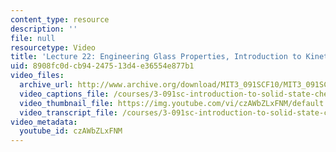 ```yaml
---
content_type: resource
description: ''
file: null
resourcetype: Video
title: 'Lecture 22: Engineering Glass Properties, Introduction to Kinetics'
uid: 8908fc0d-cb94-2475-13d4-e36554e877b1
video_files:
  archive_url: http://www.archive.org/download/MIT3_091SCF10/MIT3_091SCF10lec22_300k.mp4
  video_captions_file: /courses/3-091sc-introduction-to-solid-state-chemistry-fall-2010/0321ca8d349f536c8d20d4b530e9284c_czAWbZLxFNM.vtt
  video_thumbnail_file: https://img.youtube.com/vi/czAWbZLxFNM/default.jpg
  video_transcript_file: /courses/3-091sc-introduction-to-solid-state-chemistry-fall-2010/aa667046b7e9f32889013669580d74f1_czAWbZLxFNM.pdf
video_metadata:
  youtube_id: czAWbZLxFNM
---
```

